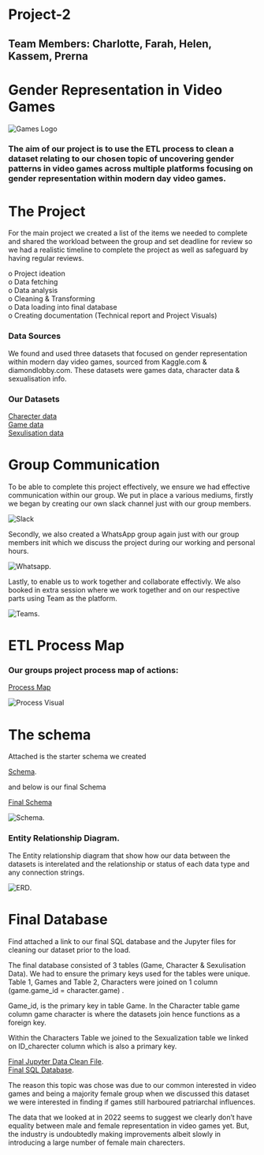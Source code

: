 # Project-2

## Team Members: Charlotte, Farah, Helen, Kassem, Prerna

# Gender Representation in Video Games

![Games Logo](images/console-logos.png)

### The aim of our project is to use the ETL process to clean a dataset relating to our chosen topic of uncovering gender patterns in video games across multiple platforms focusing on gender representation within modern day video games. 

# The Project
For the main project we created a list of the items we needed to complete and shared the workload between the group and set deadline for review so
we had a realistic timeline to complete the project as well as safeguard by having regular reviews.  

o    Project ideation  
o    Data fetching  
o    Data analysis  
o    Cleaning & Transforming  
o    Data loading into final database  
o    Creating documentation (Technical report and Project Visuals)

### Data Sources

We found and used three datasets that focused on gender representation within modern day video games, sourced from Kaggle.com & diamondlobby.com. These 
datasets were games data, character data & sexualisation info.

### Our Datasets

[Charecter data](Resources/characters.grivg.csv)  
[Game data](Resources/games.grivg.csv)  
[Sexulisation data](Resources/sexualization.grivg.csv)  

# Group Communication

To be able to complete this project effectively, we ensure we had effective communication within our 
group. We put in place a various mediums, firstly we began by creating our own slack channel just with our 
group members.

![Slack](images/slack.png)

Secondly, we also created a WhatsApp group again just with our group members init which we 
discuss the project during our working and personal hours.  
 
![Whatsapp](images/whatsapp.png).  

Lastly, to enable us to work together and collaborate effectivly. 
We also booked in extra session where we work together and on our respective parts using Team as the platform.  

![Teams](images/teams.png).

# ETL Process Map

### Our groups project process map of actions:

[Process Map](https://github.com/kass173/Project-2/blob/main/Process%20Map/Colorful%20Process%20Prjt%202.png)

![Process Visual](images/Process-Map.png)

# The schema

Attached is the starter schema we created 

[Schema](https://github.com/kass173/Project-2/blob/main/Gen_Rep_%20Games.sql).  

and below is our final Schema

[Final Schema](https://github.com/kass173/Project-2/blob/main/Final/final_sequeldatabase.sql)

![Schema](images/Schema.png).  

### Entity Relationship Diagram.  

The Entity relationship diagram that show how our data between the datasets is interelated and the relationship or status of each data type and any connection strings.

![ERD](images/ERD.png).    


# Final Database

Find attached a link to our final SQL database and the Jupyter files for cleaning our dataset prior to the load.

The final database consisted of 3 tables (Game, Character & Sexulisation Data). We had to ensure the primary keys used for the tables were unique. 
Table 1, Games and Table 2, Characters were joined on 1 column (game.game_id = character.game) . 

Game_id, is the primary key in table Game. In the Character table game column game character is where the datasets join hence functions as a foreign key.  

Within the Characters Table we joined to the Sexualization table we linked on ID_charecter column which is also a primary key.  

[Final Jupyter Data Clean File](https://github.com/kass173/Project-2/blob/main/finaljup2.ipynb).  
[Final SQL Database](https://github.com/kass173/Project-2/blob/main/final_sequeldatabase.sql).

The reason this topic was chose was due to our common interested in video games and being a majority female group when we discussed this dataset we were interested in finding if games still harboured patriarchal influences.

The data that we looked at in 2022 seems to suggest we clearly don’t have equality between male and female representation in video games yet. But, the industry is undoubtedly making improvements albeit slowly in introducing a large number of female main charecters.

